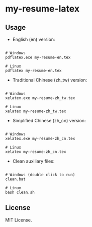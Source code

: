# my-resume-latex

## Usage

- English (en) version:

``` 

# Windows
pdflatex.exe my-resume-en.tex

# Linux
pdflatex my-resume-en.tex

```

- Traditional Chinese (zh_tw) version:

``` 

# Windows
xelatex.exe my-resume-zh_tw.tex

# Linux
xelatex my-resume-zh_tw.tex

```

- Simplified Chinese (zh_cn) version:

``` 

# Windows
xelatex.exe my-resume-zh_cn.tex

# Linux
xelatex my-resume-zh_cn.tex

```

- Clean auxiliary files:

``` 

# Windows (double click to run) 
clean.bat

# Linux
bash clean.sh

```

## License

MIT License.
